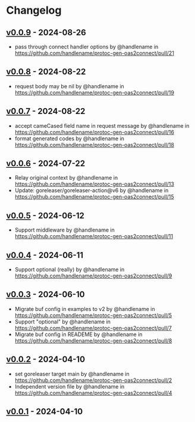 # Changelog

## [v0.0.9](https://github.com/handlename/protoc-gen-oas2connect/compare/v0.0.8...v0.0.9) - 2024-08-26
- pass through connect handler options by @handlename in https://github.com/handlename/protoc-gen-oas2connect/pull/21

## [v0.0.8](https://github.com/handlename/protoc-gen-oas2connect/compare/v0.0.7...v0.0.8) - 2024-08-22
- request body may be nil by @handlename in https://github.com/handlename/protoc-gen-oas2connect/pull/19

## [v0.0.7](https://github.com/handlename/protoc-gen-oas2connect/compare/v0.0.6...v0.0.7) - 2024-08-22
- accept cameCased field name in request message by @handlename in https://github.com/handlename/protoc-gen-oas2connect/pull/16
- format generated codes by @handlename in https://github.com/handlename/protoc-gen-oas2connect/pull/18

## [v0.0.6](https://github.com/handlename/protoc-gen-oas2connect/compare/v0.0.5...v0.0.6) - 2024-07-22
- Relay original context by @handlename in https://github.com/handlename/protoc-gen-oas2connect/pull/13
- Update: goreleaser/goreleaser-action@v6 by @handlename in https://github.com/handlename/protoc-gen-oas2connect/pull/15

## [v0.0.5](https://github.com/handlename/protoc-gen-oas2connect/compare/v0.0.4...v0.0.5) - 2024-06-12
- Support middleware by @handlename in https://github.com/handlename/protoc-gen-oas2connect/pull/11

## [v0.0.4](https://github.com/handlename/protoc-gen-oas2connect/compare/v0.0.3...v0.0.4) - 2024-06-11
- Support optional (really) by @handlename in https://github.com/handlename/protoc-gen-oas2connect/pull/9

## [v0.0.3](https://github.com/handlename/protoc-gen-oas2connect/compare/v0.0.2...v0.0.3) - 2024-06-10
- Migrate buf config in examples to v2 by @handlename in https://github.com/handlename/protoc-gen-oas2connect/pull/5
- Support "optional" by @handlename in https://github.com/handlename/protoc-gen-oas2connect/pull/7
- Migrate buf config in READEME by @handlename in https://github.com/handlename/protoc-gen-oas2connect/pull/8

## [v0.0.2](https://github.com/handlename/protoc-gen-oas2connect/compare/v0.0.1...v0.0.2) - 2024-04-10
- set goreleaser target main by @handlename in https://github.com/handlename/protoc-gen-oas2connect/pull/2
- Independent version file by @handlename in https://github.com/handlename/protoc-gen-oas2connect/pull/4

## [v0.0.1](https://github.com/handlename/protoc-gen-oas2connect/commits/v0.0.1) - 2024-04-10
